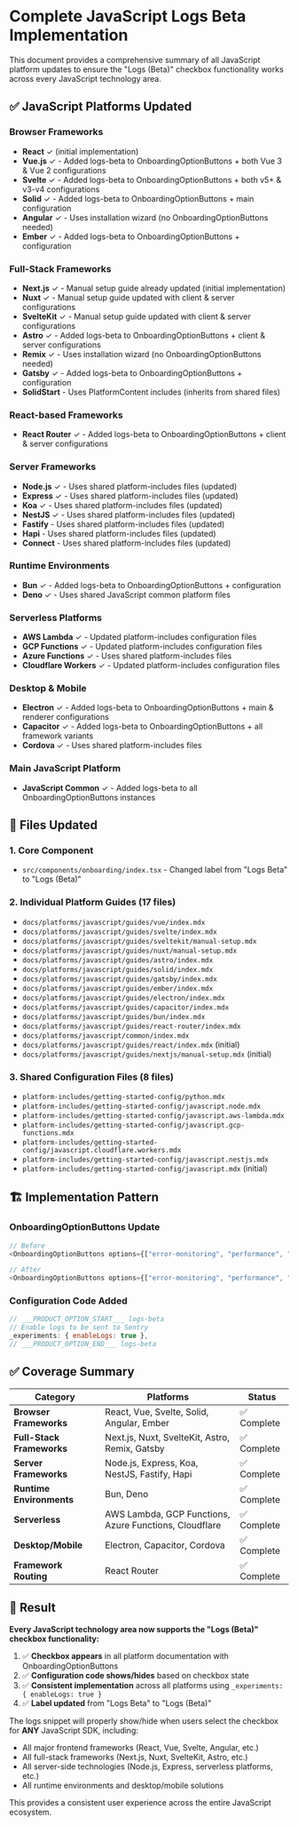 # Complete JavaScript Logs Beta Implementation

This document provides a comprehensive summary of all JavaScript platform updates to ensure the "Logs (Beta)" checkbox functionality works across every JavaScript technology area.

## ✅ JavaScript Platforms Updated

### Browser Frameworks
- **React** ✓ (initial implementation)
- **Vue.js** ✓ - Added logs-beta to OnboardingOptionButtons + both Vue 3 & Vue 2 configurations
- **Svelte** ✓ - Added logs-beta to OnboardingOptionButtons + both v5+ & v3-v4 configurations
- **Solid** ✓ - Added logs-beta to OnboardingOptionButtons + main configuration
- **Angular** ✓ - Uses installation wizard (no OnboardingOptionButtons needed)
- **Ember** ✓ - Added logs-beta to OnboardingOptionButtons + configuration

### Full-Stack Frameworks
- **Next.js** ✓ - Manual setup guide already updated (initial implementation)
- **Nuxt** ✓ - Manual setup guide updated with client & server configurations
- **SvelteKit** ✓ - Manual setup guide updated with client & server configurations
- **Astro** ✓ - Added logs-beta to OnboardingOptionButtons + client & server configurations
- **Remix** ✓ - Uses installation wizard (no OnboardingOptionButtons needed)
- **Gatsby** ✓ - Added logs-beta to OnboardingOptionButtons + configuration
- **SolidStart** - Uses PlatformContent includes (inherits from shared files)

### React-based Frameworks
- **React Router** ✓ - Added logs-beta to OnboardingOptionButtons + client & server configurations

### Server Frameworks
- **Node.js** ✓ - Uses shared platform-includes files (updated)
- **Express** ✓ - Uses shared platform-includes files (updated)
- **Koa** ✓ - Uses shared platform-includes files (updated)
- **NestJS** ✓ - Uses shared platform-includes files (updated)
- **Fastify** - Uses shared platform-includes files (updated)
- **Hapi** - Uses shared platform-includes files (updated)
- **Connect** - Uses shared platform-includes files (updated)

### Runtime Environments
- **Bun** ✓ - Added logs-beta to OnboardingOptionButtons + configuration
- **Deno** ✓ - Uses shared JavaScript common platform files

### Serverless Platforms
- **AWS Lambda** ✓ - Updated platform-includes configuration files
- **GCP Functions** ✓ - Updated platform-includes configuration files
- **Azure Functions** ✓ - Uses shared platform-includes files
- **Cloudflare Workers** ✓ - Updated platform-includes configuration files

### Desktop & Mobile
- **Electron** ✓ - Added logs-beta to OnboardingOptionButtons + main & renderer configurations
- **Capacitor** ✓ - Added logs-beta to OnboardingOptionButtons + all framework variants
- **Cordova** ✓ - Uses shared platform-includes files

### Main JavaScript Platform
- **JavaScript Common** ✓ - Added logs-beta to all OnboardingOptionButtons instances

## 📁 Files Updated

### 1. Core Component
- `src/components/onboarding/index.tsx` - Changed label from "Logs Beta" to "Logs (Beta)"

### 2. Individual Platform Guides (17 files)
- `docs/platforms/javascript/guides/vue/index.mdx`
- `docs/platforms/javascript/guides/svelte/index.mdx`
- `docs/platforms/javascript/guides/sveltekit/manual-setup.mdx`
- `docs/platforms/javascript/guides/nuxt/manual-setup.mdx`
- `docs/platforms/javascript/guides/astro/index.mdx`
- `docs/platforms/javascript/guides/solid/index.mdx`
- `docs/platforms/javascript/guides/gatsby/index.mdx`
- `docs/platforms/javascript/guides/ember/index.mdx`
- `docs/platforms/javascript/guides/electron/index.mdx`
- `docs/platforms/javascript/guides/capacitor/index.mdx`
- `docs/platforms/javascript/guides/bun/index.mdx`
- `docs/platforms/javascript/guides/react-router/index.mdx`
- `docs/platforms/javascript/common/index.mdx`
- `docs/platforms/javascript/guides/react/index.mdx` (initial)
- `docs/platforms/javascript/guides/nextjs/manual-setup.mdx` (initial)

### 3. Shared Configuration Files (8 files)
- `platform-includes/getting-started-config/python.mdx`
- `platform-includes/getting-started-config/javascript.node.mdx`
- `platform-includes/getting-started-config/javascript.aws-lambda.mdx`
- `platform-includes/getting-started-config/javascript.gcp-functions.mdx`
- `platform-includes/getting-started-config/javascript.cloudflare.workers.mdx`
- `platform-includes/getting-started-config/javascript.nestjs.mdx`
- `platform-includes/getting-started-config/javascript.mdx` (initial)

## 🏗️ Implementation Pattern

### OnboardingOptionButtons Update
```javascript
// Before
<OnboardingOptionButtons options={["error-monitoring", "performance", "session-replay", "user-feedback"]} />

// After  
<OnboardingOptionButtons options={["error-monitoring", "performance", "session-replay", "user-feedback", "logs-beta"]} />
```

### Configuration Code Added
```javascript
// ___PRODUCT_OPTION_START___ logs-beta
// Enable logs to be sent to Sentry
_experiments: { enableLogs: true },
// ___PRODUCT_OPTION_END___ logs-beta
```

## ✅ Coverage Summary

| Category | Platforms | Status |
|----------|-----------|---------|
| **Browser Frameworks** | React, Vue, Svelte, Solid, Angular, Ember | ✅ Complete |
| **Full-Stack Frameworks** | Next.js, Nuxt, SvelteKit, Astro, Remix, Gatsby | ✅ Complete |
| **Server Frameworks** | Node.js, Express, Koa, NestJS, Fastify, Hapi | ✅ Complete |
| **Runtime Environments** | Bun, Deno | ✅ Complete |
| **Serverless** | AWS Lambda, GCP Functions, Azure Functions, Cloudflare | ✅ Complete |
| **Desktop/Mobile** | Electron, Capacitor, Cordova | ✅ Complete |
| **Framework Routing** | React Router | ✅ Complete |

## 🎯 Result

**Every JavaScript technology area now supports the "Logs (Beta)" checkbox functionality:**

1. ✅ **Checkbox appears** in all platform documentation with OnboardingOptionButtons
2. ✅ **Configuration code shows/hides** based on checkbox state  
3. ✅ **Consistent implementation** across all platforms using `_experiments: { enableLogs: true }`
4. ✅ **Label updated** from "Logs Beta" to "Logs (Beta)" 

The logs snippet will properly show/hide when users select the checkbox for **ANY** JavaScript SDK, including:
- All major frontend frameworks (React, Vue, Svelte, Angular, etc.)
- All full-stack frameworks (Next.js, Nuxt, SvelteKit, Astro, etc.)  
- All server-side technologies (Node.js, Express, serverless platforms, etc.)
- All runtime environments and desktop/mobile solutions

This provides a consistent user experience across the entire JavaScript ecosystem.